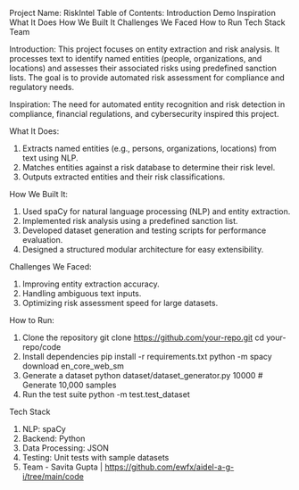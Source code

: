 Project Name: RiskIntel
Table of Contents:
Introduction
Demo
Inspiration
What It Does
How We Built It
Challenges We Faced
How to Run
Tech Stack
Team

Introduction: This project focuses on entity extraction and risk analysis. It processes text to identify named entities (people, organizations, and locations) and assesses their associated risks using predefined sanction lists. The goal is to provide automated risk assessment for compliance and regulatory needs.

Inspiration: The need for automated entity recognition and risk detection in compliance, financial regulations, and cybersecurity inspired this project.

What It Does: 
1. Extracts named entities (e.g., persons, organizations, locations) from text using NLP.
2. Matches entities against a risk database to determine their risk level.
3. Outputs extracted entities and their risk classifications.

How We Built It:
1. Used spaCy for natural language processing (NLP) and entity extraction.
2. Implemented risk analysis using a predefined sanction list.
3. Developed dataset generation and testing scripts for performance evaluation.
4. Designed a structured modular architecture for easy extensibility.

Challenges We Faced:
1. Improving entity extraction accuracy.
2. Handling ambiguous text inputs.
3. Optimizing risk assessment speed for large datasets.

How to Run:
1. Clone the repository
 git clone https://github.com/your-repo.git
 cd your-repo/code
2. Install dependencies
pip install -r requirements.txt
python -m spacy download en_core_web_sm
3. Generate a dataset
python dataset/dataset_generator.py 10000  # Generate 10,000 samples
4. Run the test suite
python -m test.test_dataset

Tech Stack
1. NLP: spaCy
2. Backend: Python
3. Data Processing: JSON
4. Testing: Unit tests with sample datasets
5. Team -  Savita Gupta | https://github.com/ewfx/aidel-a-g-i/tree/main/code
